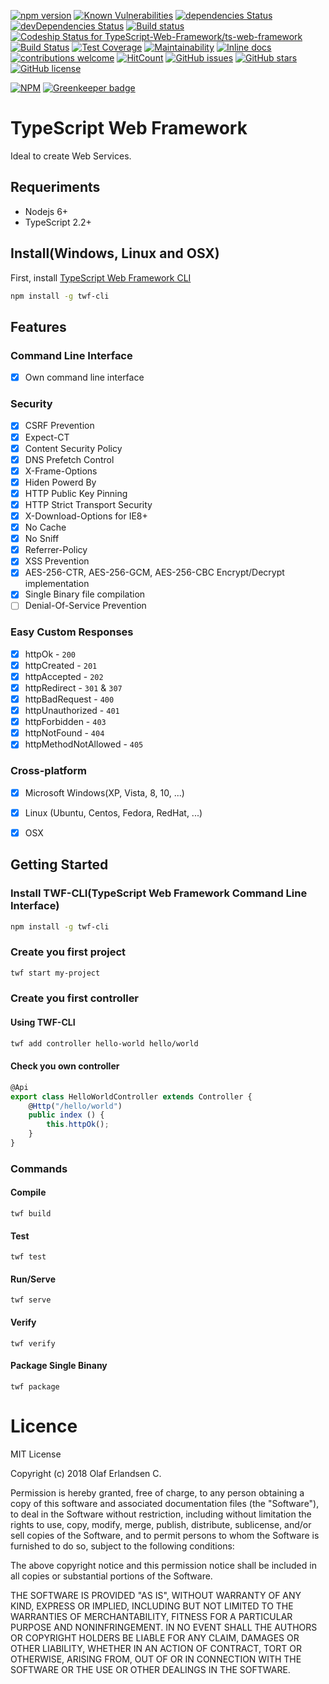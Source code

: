 
[![npm version](https://badge.fury.io/js/ts-web-framework.svg)](https://badge.fury.io/js/ts-web-framework)
[![Known Vulnerabilities](https://snyk.io/test/github/TypeScript-Web-Framework/ts-web-framework/badge.svg?targetFile=package.json)](https://snyk.io/test/github/TypeScript-Web-Framework/ts-web-framework?targetFile=package.json)
[![dependencies Status](https://david-dm.org/TypeScript-Web-Framework/ts-web-framework/status.svg)](https://david-dm.org/TypeScript-Web-Framework/ts-web-framework)
[![devDependencies Status](https://david-dm.org/TypeScript-Web-Framework/ts-web-framework/dev-status.svg)](https://david-dm.org/TypeScript-Web-Framework/ts-web-framework?type=dev)
[![Build status](https://ci.appveyor.com/api/projects/status/ai1w0sturxu1ea0w/branch/master?svg=true)](https://ci.appveyor.com/project/TypeScript-Web-Framework/ts-web-framework/branch/master)
[![Codeship Status for TypeScript-Web-Framework/ts-web-framework](https://app.codeship.com/projects/04f86bc0-6361-0136-224a-06be1f03f909/status?branch=master)](https://app.codeship.com/projects/297007)
[![Build Status](https://travis-ci.org/TypeScript-Web-Framework/ts-web-framework.svg?branch=master)](https://travis-ci.org/TypeScript-Web-Framework/ts-web-framework)
[![Test Coverage](https://api.codeclimate.com/v1/badges/9156773c1dc4c906d84a/test_coverage)](https://codeclimate.com/github/TypeScript-Web-Framework/ts-web-framework/test_coverage)
[![Maintainability](https://api.codeclimate.com/v1/badges/a30199a83a02cc3cd0c8/maintainability)](https://codeclimate.com/github/TypeScript-Web-Framework/ts-web-framework/maintainability)
[![Inline docs](http://inch-ci.org/github/TypeScript-Web-Framework/ts-web-framework.svg?branch=master)](http://inch-ci.org/github/TypeScript-Web-Framework/ts-web-framework)
[![contributions welcome](https://img.shields.io/badge/contributions-welcome-brightgreen.svg?style=flat)](https://github.com/TypeScript-Web-Framework/ts-web-framework/issues)
[![HitCount](http://hits.dwyl.com/TypeScript-Web-Framework/ts-web-framework.svg)](http://hits.dwyl.com/TypeScript-Web-Framework/ts-web-framework)
[![GitHub issues](https://img.shields.io/github/issues/TypeScript-Web-Framework/ts-web-framework.svg)](https://github.com/TypeScript-Web-Framework/ts-web-framework/issues)
[![GitHub stars](https://img.shields.io/github/stars/TypeScript-Web-Framework/ts-web-framework.svg)](https://github.com/TypeScript-Web-Framework/ts-web-framework/stargazers)
[![GitHub license](https://img.shields.io/github/license/TypeScript-Web-Framework/ts-web-framework.svg)](https://github.com/TypeScript-Web-Framework/ts-web-framework/blob/master/LICENSE)

[![NPM](https://nodei.co/npm/twf-cli.png?downloads=true&downloadRank=true&stars=true)](https://nodei.co/npm/twf-cli/) [![Greenkeeper badge](https://badges.greenkeeper.io/TypeScript-Web-Framework/ts-web-framework.svg)](https://greenkeeper.io/)

# TypeScript Web Framework

Ideal to create Web Services.


## Requeriments
* Nodejs 6+
* TypeScript 2.2+

## Install(Windows, Linux and OSX)
First, install [TypeScript Web Framework CLI](https://github.com/TypeScript-Web-Framework/twf-cli)
```bash
npm install -g twf-cli
```

## Features
### Command Line Interface
* [x] Own command line interface
### Security
* [x] CSRF Prevention
* [x] Expect-CT
* [x] Content Security Policy
* [x] DNS Prefetch Control
* [x] X-Frame-Options
* [x] Hiden Powerd By
* [x] HTTP Public Key Pinning
* [x] HTTP Strict Transport Security
* [x] X-Download-Options for IE8+
* [x] No Cache
* [x] No Sniff
* [x] Referrer-Policy
* [x] XSS Prevention
* [x] AES-256-CTR, AES-256-GCM, AES-256-CBC Encrypt/Decrypt implementation
* [x] Single Binary file compilation
* [ ] Denial-Of-Service Prevention
### Easy Custom Responses
* [x] httpOk - `200`
* [x] httpCreated - `201`
* [x] httpAccepted - `202`
* [x] httpRedirect - `301` & `307`
* [x] httpBadRequest - `400`
* [x] httpUnauthorized - `401`
* [x] httpForbidden - `403`
* [x] httpNotFound - `404`
* [x] httpMethodNotAllowed - `405`
### Cross-platform
* [x] Microsoft Windows(XP, Vista, 8, 10, ...)
* [x] Linux (Ubuntu, Centos, Fedora, RedHat, ...)
* [x] OSX




## Getting Started
### Install TWF-CLI(TypeScript Web Framework Command Line Interface)
```bash
npm install -g twf-cli
```

### Create you first project
```bash
twf start my-project
```

### Create you first controller
#### Using TWF-CLI
```bash
twf add controller hello-world hello/world
```

#### Check you own controller
````typescript
@Api
export class HelloWorldController extends Controller {
    @Http("/hello/world")
    public index () {
        this.httpOk();
    }
}
````

### Commands
#### Compile
```
twf build
```
#### Test
```
twf test
```
#### Run/Serve
```
twf serve
```
#### Verify
```
twf verify
```
#### Package Single Binany
```
twf package
```


# Licence

MIT License

Copyright (c) 2018 Olaf Erlandsen C.

Permission is hereby granted, free of charge, to any person obtaining a copy
of this software and associated documentation files (the "Software"), to deal
in the Software without restriction, including without limitation the rights
to use, copy, modify, merge, publish, distribute, sublicense, and/or sell
copies of the Software, and to permit persons to whom the Software is
furnished to do so, subject to the following conditions:

The above copyright notice and this permission notice shall be included in all
copies or substantial portions of the Software.

THE SOFTWARE IS PROVIDED "AS IS", WITHOUT WARRANTY OF ANY KIND, EXPRESS OR
IMPLIED, INCLUDING BUT NOT LIMITED TO THE WARRANTIES OF MERCHANTABILITY,
FITNESS FOR A PARTICULAR PURPOSE AND NONINFRINGEMENT. IN NO EVENT SHALL THE
AUTHORS OR COPYRIGHT HOLDERS BE LIABLE FOR ANY CLAIM, DAMAGES OR OTHER
LIABILITY, WHETHER IN AN ACTION OF CONTRACT, TORT OR OTHERWISE, ARISING FROM,
OUT OF OR IN CONNECTION WITH THE SOFTWARE OR THE USE OR OTHER DEALINGS IN THE
SOFTWARE.
